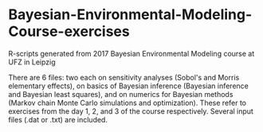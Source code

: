# Bayesian-Environmental-Modeling-Course-exercises
R-scripts generated from 2017 Bayesian Environmental Modeling course at UFZ in Leipzig

There are 6 files: two each on sensitivity analyses (Sobol's and Morris elementary effects), on basics of Bayesian inference (Bayesian inference and Bayesian least squares), and on numerics for Bayesian methods (Markov chain Monte Carlo simulations and optimization). These refer to exercises from the day 1, 2, and 3 of the course respectively. Several input files (.dat or .txt) are included.
